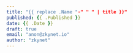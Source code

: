 ```yaml
---
title: "{{ replace .Name "-" " " | title }}"
published: {{ .Published }}
date: {{ .Date }}
draft: true
email: "anon@zkynet.io"
author: "zkynet"
---
```


